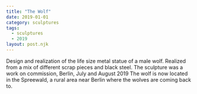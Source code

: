 ```yaml
---
title: "The Wolf"
date: 2019-01-01
category: sculptures
tags:
  - sculptures
  - 2019
layout: post.njk
---
```


Design and realization of the life size metal statue of a male wolf.
Realized from a mix of different scrap pieces and black steel.
The sculpture was a work on commission, Berlin, July and August 2019
The wolf is now located in the Spreewald, a rural area near Berlin where the wolves 
are coming back to.

<!-- Images to be added -->


<!-- 
Source: TYPO3 page UID 1071
Category: sculptural work
-->
